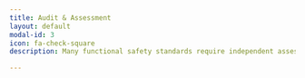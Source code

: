 ```yaml
---
title: Audit & Assessment
layout: default
modal-id: 3
icon: fa-check-square
description: Many functional safety standards require independent assessments and audits to be performed throughout the lifecycle. Black Ice Systems provides a full range of services in functional safety assessments (FSA), audits, independent verification and code reviews. As well as being a requirement of standards, these processes will help to identify key problem areas in safety lifecycle planning and implementation. Clear recommendations and expert advice allow you to address issues, and improve the quality and efficiency of future activities.

---
```

